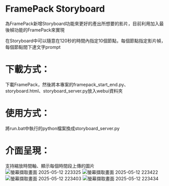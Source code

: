# FramePack Storyboard

為FramePack新增Storyboard功能來更好的產出所想要的影片，目前利用加入最後幀功能的FramePack來實現

在Storyboard中可以隨意在120秒的時間內指定10個節點，每個節點指定影片幀，每個節點間下達文字prompt

# 下載方式：
下載FramePack，然後將本專案的framepack_start_end.py、storyboard.html、storyboard_server.py放入webui資料夾

# 使用方式：
將run.bat中執行的python檔案換成storyboard_server.py

# 介面呈現：
支持縮放時間軸、顯示每個時間段上傳的圖片
![螢幕擷取畫面 2025-05-12 223325](https://github.com/user-attachments/assets/4924e4cc-94bd-47ba-8ff2-104053576a94)
![螢幕擷取畫面 2025-05-12 223422](https://github.com/user-attachments/assets/ee57df9b-11d5-4ff3-a7eb-2328f9c8ff39)
![螢幕擷取畫面 2025-05-12 223403](https://github.com/user-attachments/assets/23800272-51f4-4279-aa48-05614d9a8e08)
![螢幕擷取畫面 2025-05-12 223434](https://github.com/user-attachments/assets/b8c4cea1-19f4-433c-83f0-615061c01d17)


